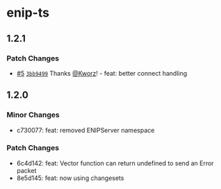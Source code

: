 # enip-ts

## 1.2.1

### Patch Changes

- [#5](https://github.com/Kworz/ts-enip/pull/5) [`3bb9499`](https://github.com/Kworz/ts-enip/commit/3bb94996cb020a6e874849fcb29c42f0f212f6b0) Thanks [@Kworz](https://github.com/Kworz)! - feat: better connect handling

## 1.2.0

### Minor Changes

- c730077: feat: removed ENIPServer namespace

### Patch Changes

- 6c4d142: feat: Vector function can return undefined to send an Error packet
- 8e5d145: feat: now using changesets
